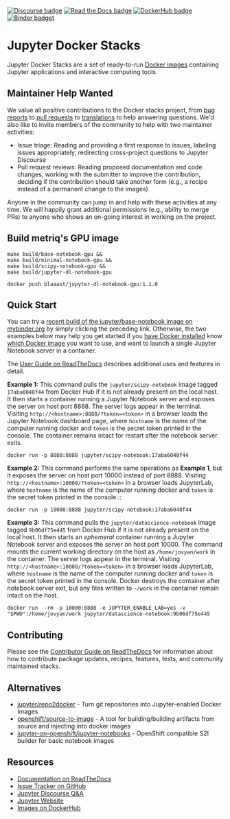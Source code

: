 [![Discourse badge](https://img.shields.io/discourse/https/discourse.jupyter.org/users.svg?color=%23f37626)](https://discourse.jupyter.org/c/questions "Jupyter Discourse Q&A")
[![Read the Docs badge](https://img.shields.io/readthedocs/jupyter-docker-stacks.svg)](https://jupyter-docker-stacks.readthedocs.io/en/latest/ "Documentation build status")
[![DockerHub badge](https://images.microbadger.com/badges/version/jupyter/base-notebook.svg)](https://microbadger.com/images/jupyter/base-notebook "Recent tag/version of jupyter/base-notebook")
[![Binder badget](https://mybinder.org/badge_logo.svg)](https://mybinder.org/v2/gh/jupyter/docker-stacks/master?filepath=README.ipynb "Launch a jupyter/base-notebook container on mybinder.org")

# Jupyter Docker Stacks

Jupyter Docker Stacks are a set of ready-to-run [Docker images](https://hub.docker.com/u/jupyter)
containing Jupyter applications and interactive computing tools.

## Maintainer Help Wanted

We value all positive contributions to the Docker stacks project, from
[bug reports](https://jupyter-docker-stacks.readthedocs.io/en/latest/contributing/issues.html) to
[pull requests](https://jupyter-docker-stacks.readthedocs.io/en/latest/contributing/packages.html)
to
[translations](https://jupyter-docker-stacks.readthedocs.io/en/latest/contributing/translations.html)
to help answering questions. We'd also like to invite members of the community to help with two
maintainer activities:

- Issue triage: Reading and providing a first response to issues, labeling issues appropriately,
  redirecting cross-project questions to Jupyter Discourse
- Pull request reviews: Reading proposed documentation and code changes, working with the submitter
  to improve the contribution, deciding if the contribution should take another form (e.g., a recipe
  instead of a permanent change to the images)

Anyone in the community can jump in and help with these activities at any time. We will happily
grant additional permissions (e.g., ability to merge PRs) to anyone who shows an on-going interest
in working on the project.

## Build metriq's GPU image
```
make build/base-notebook-gpu && 
make build/minimal-notebook-gpu && 
make build/scipy-notebook-gpu &&
make build/jupyter-dl-notebook-gpu

docker push blaaast/jupyter-dl-notebook-gpu:1.1.0
```

## Quick Start

You can try a
[recent build of the jupyter/base-notebook image on mybinder.org](https://mybinder.org/v2/gh/jupyter/docker-stacks/master?filepath=README.ipynb)
by simply clicking the preceding link. Otherwise, the two examples below may help you get started if
you [have Docker installed](https://docs.docker.com/install/) know
[which Docker image](http://jupyter-docker-stacks.readthedocs.io/en/latest/using/selecting.html) you
want to use, and want to launch a single Jupyter Notebook server in a container.

The [User Guide on ReadTheDocs](http://jupyter-docker-stacks.readthedocs.io/) describes additional
uses and features in detail.

**Example 1:** This command pulls the `jupyter/scipy-notebook` image tagged `17aba6048f44` from
Docker Hub if it is not already present on the local host. It then starts a container running a
Jupyter Notebook server and exposes the server on host port 8888. The server logs appear in the
terminal. Visiting `http://<hostname>:8888/?token=<token>` in a browser loads the Jupyter Notebook
dashboard page, where `hostname` is the name of the computer running docker and `token` is the
secret token printed in the console. The container remains intact for restart after the notebook
server exits.

    docker run -p 8888:8888 jupyter/scipy-notebook:17aba6048f44

**Example 2:** This command performs the same operations as **Example 1**, but it exposes the server
on host port 10000 instead of port 8888. Visiting `http://<hostname>:10000/?token=<token>` in a
browser loads JupyterLab, where `hostname` is the name of the computer running docker and `token` is
the secret token printed in the console.::

    docker run -p 10000:8888 jupyter/scipy-notebook:17aba6048f44

**Example 3:** This command pulls the `jupyter/datascience-notebook` image tagged `9b06df75e445`
from Docker Hub if it is not already present on the local host. It then starts an _ephemeral_
container running a Jupyter Notebook server and exposes the server on host port 10000. The command
mounts the current working directory on the host as `/home/jovyan/work` in the container. The server
logs appear in the terminal. Visiting `http://<hostname>:10000/?token=<token>` in a browser loads
JupyterLab, where `hostname` is the name of the computer running docker and `token` is the secret
token printed in the console. Docker destroys the container after notebook server exit, but any
files written to `~/work` in the container remain intact on the host.

    docker run --rm -p 10000:8888 -e JUPYTER_ENABLE_LAB=yes -v "$PWD":/home/jovyan/work jupyter/datascience-notebook:9b06df75e445

## Contributing

Please see the [Contributor Guide on ReadTheDocs](http://jupyter-docker-stacks.readthedocs.io/) for
information about how to contribute package updates, recipes, features, tests, and community
maintained stacks.

## Alternatives

- [jupyter/repo2docker](https://github.com/jupyter/repo2docker) - Turn git repositories into
  Jupyter-enabled Docker Images
- [openshift/source-to-image](https://github.com/openshift/source-to-image) - A tool for
  building/building artifacts from source and injecting into docker images
- [jupyter-on-openshift/jupyter-notebooks](https://github.com/jupyter-on-openshift/jupyter-notebooks) -
  OpenShift compatible S2I builder for basic notebook images

## Resources

- [Documentation on ReadTheDocs](http://jupyter-docker-stacks.readthedocs.io/)
- [Issue Tracker on GitHub](https://github.com/jupyter/docker-stacks)
- [Jupyter Discourse Q&A](https://discourse.jupyter.org/c/questions)
- [Jupyter Website](https://jupyter.org)
- [Images on DockerHub](https://hub.docker.com/u/jupyter)
